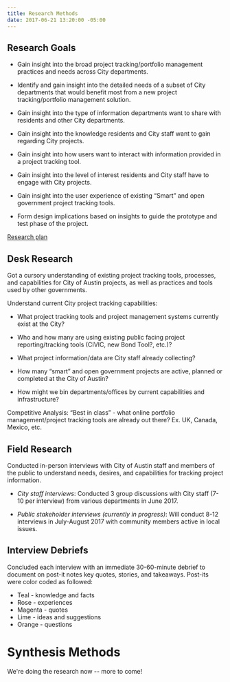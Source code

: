 ```yaml
---
title: Research Methods
date: 2017-06-21 13:20:00 -05:00
---
```


## Research Goals

* Gain insight into the broad project tracking/portfolio management practices and needs across City departments.

* Identify and gain insight into the detailed needs of a subset of City departments that would benefit most from a new project tracking/portfolio management solution.

* Gain insight into the type of information departments want to share with residents and other City departments.

* Gain insight into the knowledge residents and City staff want to gain regarding City projects.

* Gain insight into how users want to interact with information provided in a project tracking tool.

* Gain insight into the level of interest residents and City staff have to engage with City projects.

* Gain insight into the user experience of existing “Smart” and open government project tracking tools.

* Form design implications based on insights to guide the prototype and test phase of the project.

[Research plan](https://docs.google.com/document/d/1ugKx_uL9V4POJchWPxH-zygXygthzFgHSVQ4Xahiu3o/pub)

## Desk Research

Got a cursory understanding of existing project tracking tools, processes, and capabilities for City of Austin projects, as well as practices and tools used by other governments.

Understand current City project tracking capabilities:

* What project tracking tools and project management systems currently exist at the City?

* Who and how many are using existing public facing project reporting/tracking tools (CIVIC, new Bond Tool?, etc.)?

* What project information/data are City staff already collecting?

* How many “smart” and open government projects are active, planned or completed at the City of Austin?

* How might we bin departments/offices by current capabilities and infrastructure?

Competitive Analysis: “Best in class” - what online portfolio management/project tracking tools are already out there? Ex. UK, Canada, Mexico, etc.

## Field Research

Conducted in-person interviews with City of Austin staff and members of the public to understand needs, desires, and capabilities for tracking project information.

* *City staff interviews*: Conducted 3 group discussions with City staff (7-10 per interview) from various departments in June 2017.

* *Public stakeholder interviews (currently in progress)*: Will conduct 8-12 interviews in July-August 2017 with community members active in local issues. 

## Interview Debriefs

Concluded each interview with an immediate 30-60-minute debrief to document on post-it notes key quotes, stories, and takeaways. Post-its were color coded as followed:

* Teal - knowledge and facts
* Rose - experiences
* Magenta - quotes
* Lime - ideas and suggestions
* Orange - questions 

# Synthesis Methods

We're doing the research now -- more to come!